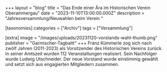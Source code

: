 +++
layout = "blog"
title = "Das Ende einer Ära im Historischen Verein Oberammergau"
date = "2023-11-10T13:00:00.000Z"
description = "Jahresversammlung/Neuwahlen beim Verein "

[taxonomies]
categories = ["Archiv"]
tags = ["Versammlung"]

[extra]
image = "/images/uploads/20231120-vorstands-wahl-thumb.png"
publisher = "Garmischer-Tagbaltt"
+++
Franz Kümmerle zog sich nach zwölf Jahren (2011-2023) als Vorsitzender des Historischen Vereins zurück. In seiner Amtszeit wurden 112 Veranstaltungen realisiert. Sein Nachfolger wurde Ludwig Utschneider. Der neue Vorstand wurde einstimmig gewählt und setzt sich aus engagierten Mitgliedern zusammen.
